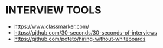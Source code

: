 
# INTERVIEW TOOLS

- https://www.classmarker.com/
- https://github.com/30-seconds/30-seconds-of-interviews
- https://github.com/poteto/hiring-without-whiteboards
